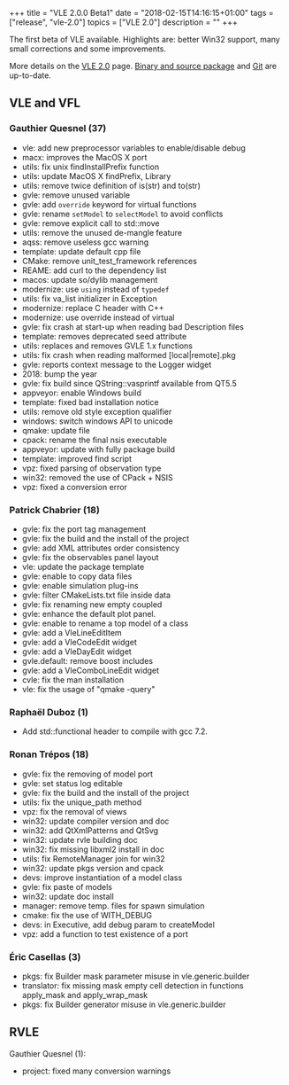 +++
title = "VLE 2.0.0 Beta1"
date = "2018-02-15T14:16:15+01:00"
tags = ["release", "vle-2.0"]
topics = ["VLE 2.0"]
description = ""
+++

The first beta of VLE available. Highlights are: better Win32 support, many
small corrections and some improvements.

More details on the [VLE 2.0](../../vle-20) page. [Binary and source package](../../download) and [Git](https://github.com/vle-forge/) are up-to-date.

## VLE and VFL

### Gauthier Quesnel (37)

- vle: add new preprocessor variables to enable/disable debug
- macx: improves the MacOS X port
- utils: fix unix findInstallPrefix function
- utils: update MacOS X findPrefix, Library
- utils: remove twice definition of is<bool>(str) and to<bool>(str)
- gvle: remove unused variable
- gvle: add `override` keyword for virtual functions
- gvle: rename `setModel` to `selectModel` to avoid conflicts
- gvle: remove explicit call to std::move
- utils: remove the unused de-mangle feature
- aqss: remove useless gcc warning
- template: update default cpp file
- CMake: remove unit_test_framework references
- REAME: add curl to the dependency list
- macos: update so/dylib management
- modernize: use `using` instead of `typedef`
- utils: fix va_list initializer in Exception
- modernize: replace C header with C++
- modernize: use override instead of virtual
- gvle: fix crash at start-up when reading bad Description files
- template: removes deprecated seed attribute
- utils: replaces and removes GVLE 1.x functions
- utils: fix crash when reading malformed [local|remote].pkg
- gvle: reports context message to the Logger widget
- 2018: bump the year
- gvle: fix build since QString::vasprintf available from QT5.5
- appveyor: enable Windows build
- template: fixed bad installation notice
- utils: remove old style exception qualifier
- windows: switch windows API to unicode
- qmake: update file
- cpack: rename the final nsis executable
- appveyor: update with fully package build
- template: improved find script
- vpz: fixed parsing of observation type
- win32: removed the use of CPack + NSIS
- vpz: fixed a conversion error

### Patrick Chabrier (18)

- gvle: fix the port tag management
- gvle: fix the build and the install of the project
- gvle: add XML attributes order consistency
- gvle: fix the observables panel layout
- vle: update the package template
- gvle: enable to copy data files
- gvle: enable simulation plug-ins
- gvle: filter CMakeLists.txt file inside data
- gvle: fix renaming new empty coupled
- gvle: enhance the default plot panel.
- gvle: enable to rename a top model of a class
- gvle: add a VleLineEditItem
- gvle: add a VleCodeEdit widget
- gvle: add a VleDayEdit widget
- gvle.default: remove boost includes
- gvle: add a VleComboLineEdit widget
- cvle: fix the man installation
- vle: fix the usage of "qmake -query"

### Raphaël Duboz (1)

- Add std::functional header to compile with gcc 7.2.

### Ronan Trépos (18)

- gvle: fix the removing of model port
- gvle: set status log editable
- gvle: fix the build and the install of the project
- utils: fix the unique_path method
- vpz: fix the removal of views
- win32: update compiler version and doc
- win32: add QtXmlPatterns and QtSvg
- win32: update rvle building doc
- win32: fix missing libxml2 install in doc
- utils: fix RemoteManager join for win32
- win32: update pkgs version and cpack
- devs: improve instantiation of a model class
- gvle: fix paste of models
- win32: update doc install
- manager: remove temp. files for spawn simulation
- cmake: fix the use of WITH_DEBUG
- devs: in Executive, add debug param to createModel
- vpz: add a function to test existence of a port

### Éric Casellas (3)

- pkgs: fix Builder mask parameter misuse in vle.generic.builder
- translator: fix missing mask empty cell detection in functions apply_mask and apply_wrap_mask
- pkgs: fix Builder generator misuse in vle.generic.builder

## RVLE

Gauthier Quesnel (1):
- project: fixed many conversion warnings

